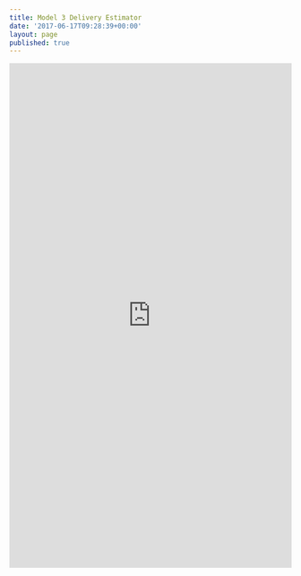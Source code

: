 ```yaml
---
title: Model 3 Delivery Estimator
date: '2017-06-17T09:28:39+00:00'
layout: page
published: true
---
```

<iframe frameborder="0" marginheight="0" marginwidth="0" allowtransparency="true" class="tableauViz" style="display: block; width: 100%; height: 900px; margin: 0px; padding: 0px; border: none;" width="100%" height="900px" src="https://public.tableau.com/views/M3DeliveryEstimator/ChooseOptions?:embed=y&:showVizHome=no&:hoswidtt_url=https%3A%2F%2Fpublic.tableau.com%2F&:tabs=no&:toolbar=yes&:animate_transition=yes&:display_static_image=no&:display_spinner=no&:display_overlay=yes&:display_count=yes"></iframe>